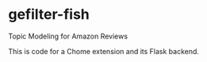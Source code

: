 # gefilter-fish
Topic Modeling for Amazon Reviews

This is code for a Chome extension and its Flask backend. 
